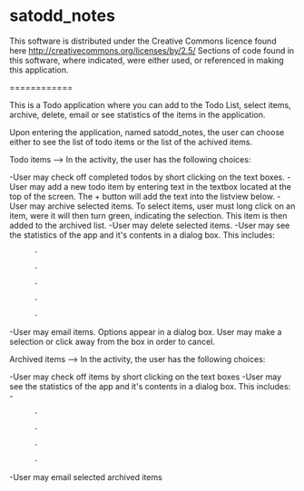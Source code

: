 satodd_notes
============

This software is distributed under the Creative Commons licence found here http://creativecommons.org/licenses/by/2.5/
Sections of code found in this software, where indicated, were either used, or referenced in making this application.

============

This is a Todo application where you can add to the Todo List, select items, archive, delete, email or see statistics
of the items in the application. 

Upon entering the application, named satodd_notes, the user can choose either to see the list of todo items or the list
of the achived items. 

Todo items --> In the activity, the user has the following choices:

-User may check off completed todos by short clicking on the text boxes.
-User may add a new todo item by entering text in the textbox located at the top of the screen. The + button will add
the text into the listview below.
-User may archive selected items. To select items, user must long click on an item, were it will then turn green,
  indicating the selection. This item is then added to the archived list.
-User may delete selected items.
-User may see the statistics of the app and it's contents in a dialog box. This includes:

          -
          
          -
          
          -
          
          -
          
          -
          
-User may email items. Options appear in a dialog box. User may make a selection or click away from the box in order to
  cancel.
 
 
 
Archived items --> In the activity, the user has the following choices:

-User may check off items by short clicking on the text boxes
-User may see the statistics of the app and it's contents in a dialog box. This includes:
          -
          
          -
          
          -
          
          -
          
          -
          
-User may email selected archived items

        
        
        
        
